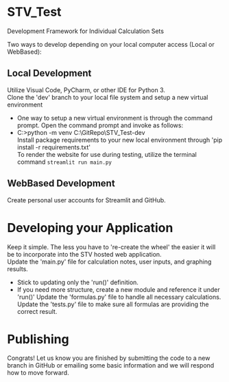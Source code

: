 # STV_Test
Development Framework for Individual Calculation Sets

Two ways to develop depending on your local computer access (Local or WebBased):

## Local Development
Utilize Visual Code, PyCharm, or other IDE for Python 3.  
Clone the 'dev' branch to your local file system and setup a new virtual environment  
* One way to setup a new virtual environment is through the command prompt. Open the command prompt and invoke as follows:  
* C:\>python -m venv C:\GitRepo\STV_Test-dev  
Install package requirements to your new local environment through 'pip install -r requirements.txt'  
To render the website for use during testing, utilize the terminal command ```streamlit run main.py```  
 
## WebBased Development
Create personal user accounts for Streamlit and GitHub.  

# Developing your Application
Keep it simple. The less you have to 're-create the wheel' the easier it will be to incorporate into the STV hosted web application.  
Update the 'main.py' file for calculation notes, user inputs, and graphing results.  
* Stick to updating only the 'run()' definition.
* If you need more structure, create a new module and reference it under 'run()'
Update the 'formulas.py' file to handle all necessary calculations.  
Update the 'tests.py' file to make sure all formulas are providing the correct result.  

# Publishing
Congrats!
Let us know you are finished by submitting the code to a new branch in GitHub or emailing some basic information and we will respond how to move forward.

